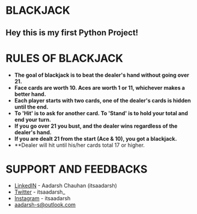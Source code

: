# BLACKJACK
## Hey this is my first Python Project!
# RULES OF BLACKJACK 
* **The goal of blackjack is to beat the dealer's hand without going over 21.**  
* **Face cards are worth 10. Aces are worth 1 or 11, whichever makes a better hand.**   
* **Each player starts with two cards, one of the dealer's cards is hidden until the end.**   
* **To 'Hit' is to ask for another card. To 'Stand' is to hold your total and end your turn.**    
* **If you go over 21 you bust, and the dealer wins regardless of the dealer's hand.**  
* **If you are dealt 21 from the start (Ace & 10), you got a blackjack.**  
* **Dealer will hit until his/her cards total 17 or higher.  
# SUPPORT AND FEEDBACKS
* [LinkedIN](https://www.linkedin.com/in/itsaadarsh/ "Linkedin") - Aadarsh Chauhan (itsaadarsh)  
* [Twitter](https://www.twitter.com/itsaadarsh_ "Twitter") - itsaadarsh_  
* [Instagram](https://www.instagram.com/itsaadarsh/ "@itsaadarsh") - itsaadarsh  
* aadarsh-s@outlook.com
